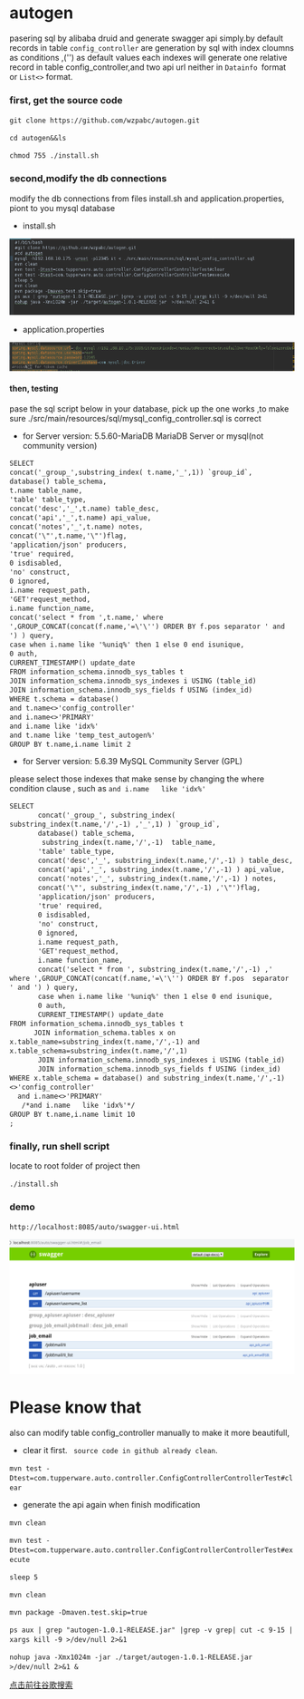# autogen
pasering sql by alibaba druid and generate swagger api simply.by default records in table `config_controller` are generation by sql with index cloumns as conditions ,('') as default values
each indexes will generate one relative record in table config_controller,and two api url neither in `Datainfo `format or `List<>` format.
### first, get the source code
`git clone https://github.com/wzpabc/autogen.git`

`cd autogen&&ls`

`chmod 755 ./install.sh`

### second,modify the db connections 

modify the db connections from files install.sh and application.properties, piont to you mysql database

* install.sh

![Image text](images/snapshot5.png)
* application.properties 

![Image text](images/snapshot6.png)

#### then, testing 

pase the sql script below in your database, pick up the one works ,to make sure ./src/main/resources/sql/mysql_config_controller.sql is correct

* for Server version: 5.5.60-MariaDB MariaDB Server or mysql(not community version)
```mysql
SELECT
concat('_group_',substring_index( t.name,'_',1)) `group_id`,
database() table_schema,
t.name table_name,
'table' table_type,
concat('desc','_',t.name) table_desc,
concat('api','_',t.name) api_value,
concat('notes','_',t.name) notes,
concat('\"',t.name,'\"')flag,
'application/json' producers,
'true' required,
0 isdisabled,
'no' construct,
0 ignored,
i.name request_path,
'GET'request_method,
i.name function_name,
concat('select * from ',t.name,' where ',GROUP_CONCAT(concat(f.name,'=\'\'') ORDER BY f.pos separator ' and ') ) query,
case when i.name like '%uniq%' then 1 else 0 end isunique,
0 auth,
CURRENT_TIMESTAMP() update_date
FROM information_schema.innodb_sys_tables t
JOIN information_schema.innodb_sys_indexes i USING (table_id)
JOIN information_schema.innodb_sys_fields f USING (index_id)
WHERE t.schema = database()
and t.name<>'config_controller'
and i.name<>'PRIMARY'
and i.name like 'idx%'
and t.name like 'temp_test_autogen%'
GROUP BY t.name,i.name limit 2
```
* for Server version: 5.6.39 MySQL Community Server (GPL)

please select those indexes that make sense by changing the where condition clause , such as `and i.name   like 'idx%'`
```mysql
SELECT
       concat('_group_', substring_index( substring_index(t.name,'/',-1) ,'_',1) ) `group_id`,
       database() table_schema,
        substring_index(t.name,'/',-1)  table_name,
       'table' table_type,
       concat('desc','_', substring_index(t.name,'/',-1) ) table_desc,
       concat('api','_', substring_index(t.name,'/',-1) ) api_value,
       concat('notes','_', substring_index(t.name,'/',-1) ) notes,
       concat('\"', substring_index(t.name,'/',-1) ,'\"')flag,
       'application/json' producers,
       'true' required,
       0 isdisabled,
       'no' construct,
       0 ignored,
       i.name request_path,
       'GET'request_method,
       i.name function_name,
       concat('select * from ', substring_index(t.name,'/',-1) ,' where ',GROUP_CONCAT(concat(f.name,'=\'\'') ORDER BY f.pos  separator ' and ') ) query,
       case when i.name like '%uniq%' then 1 else 0 end isunique,
       0 auth,
       CURRENT_TIMESTAMP() update_date
FROM information_schema.innodb_sys_tables t
	  JOIN information_schema.tables x on x.table_name=substring_index(t.name,'/',-1) and x.table_schema=substring_index(t.name,'/',1)
       JOIN information_schema.innodb_sys_indexes i USING (table_id)
       JOIN information_schema.innodb_sys_fields f USING (index_id)
WHERE x.table_schema = database() and substring_index(t.name,'/',-1) <>'config_controller'
  and i.name<>'PRIMARY'
   /*and i.name   like 'idx%'*/
GROUP BY t.name,i.name limit 10
;
```

### finally, run shell script 

locate to root folder of project then

`./install.sh`

### demo

`http://localhost:8085/auto/swagger-ui.html`

![Image text](images/snapshot7.png)

# Please know that

also can modify table config_controller manually to make it more beautifull,

* clear it first. ` source code in github already clean`.

`mvn test -Dtest=com.tupperware.auto.controller.ConfigControllerControllerTest#clear`

* generate the api again when finish modification

`mvn clean`

`mvn test -Dtest=com.tupperware.auto.controller.ConfigControllerControllerTest#execute`

`sleep 5`

`mvn clean`

`mvn package -Dmaven.test.skip=true`

`ps aux | grep "autogen-1.0.1-RELEASE.jar" |grep -v grep| cut -c 9-15 | xargs kill -9 >/dev/null 2>&1`

`nohup java -Xmx1024m -jar ./target/autogen-1.0.1-RELEASE.jar  >/dev/null 2>&1 &`


[点击前往谷歌搜索](https://www.google.com.hk/)
 